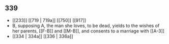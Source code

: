 ## 339
- [[233]] [[719 | 719a]] [[750]] [[917]] 
- B, supposing A, the man she loves, to be dead, yields to the wishes of her parents, [[F-B]] and [[M-B]], and consents to a marriage with [[A-3]]
- [[334 | 334a]] [[336 | 336a]] 

